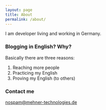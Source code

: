 ```yaml
---
layout: page
title: About
permalink: /about/
---
```


I am developer living and working in Germany. 

### Blogging in English? Why?

Basically there are three reasons:

1. Reaching more people
1. Practicing my English
1. Proving my English (to others)

### Contact me

[nospam@mehner-technologies.de](mailto:nospam@mehner-technologies.de)
